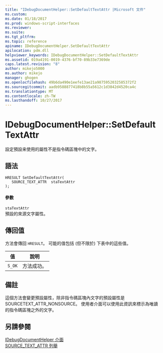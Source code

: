 ```yaml
---
title: "IDebugDocumentHelper::SetDefaultTextAttr |Microsoft 文件"
ms.custom: 
ms.date: 01/18/2017
ms.prod: windows-script-interfaces
ms.reviewer: 
ms.suite: 
ms.tgt_pltfrm: 
ms.topic: reference
apiname: IDebugDocumentHelper.SetDefaultTextAttr
apilocation: pdm.dll
helpviewer_keywords: IDebugDocumentHelper::SetDefaultTextAttr
ms.assetid: 019a4191-0019-4376-bf70-89b33e7369de
caps.latest.revision: "8"
author: mikejo5000
ms.author: mikejo
manager: ghogen
ms.openlocfilehash: 49b6da490e1eefe13ae21a9875952032585372f2
ms.sourcegitcommit: aadb9588877418b8b55a5612c1d3842d4520ca4c
ms.translationtype: MT
ms.contentlocale: zh-TW
ms.lasthandoff: 10/27/2017
---
```

# <a name="idebugdocumenthelpersetdefaulttextattr"></a>IDebugDocumentHelper::SetDefaultTextAttr
設定預設来使用的屬性不是指令碼區塊中的文字。  
  
## <a name="syntax"></a>語法  
  
```  
HRESULT SetDefaultTextAttr(  
   SOURCE_TEXT_ATTR  staTextAttr  
);  
```  
  
#### <a name="parameters"></a>參數  
 `staTextAttr`  
 預設的來源文字屬性。  
  
## <a name="return-value"></a>傳回值  
 方法會傳回 `HRESULT`。 可能的值包括 (但不限於) 下表中的這些值。  
  
|值|說明|  
|-----------|-----------------|  
|`S_OK`|方法成功。|  
  
## <a name="remarks"></a>備註  
 這個方法會變更預設屬性，除非指令碼區塊內文字的預設屬性是 SOURCETEXT_ATTR_NONSOURCE。 使用者介面可以使用此資訊來標示為唯讀的指令碼區塊之外的文字。  
  
## <a name="see-also"></a>另請參閱  
 [IDebugDocumentHelper 介面](../../winscript/reference/idebugdocumenthelper-interface.md)   
 [SOURCE_TEXT_ATTR 列舉](../../winscript/reference/source-text-attr-enumeration.md)